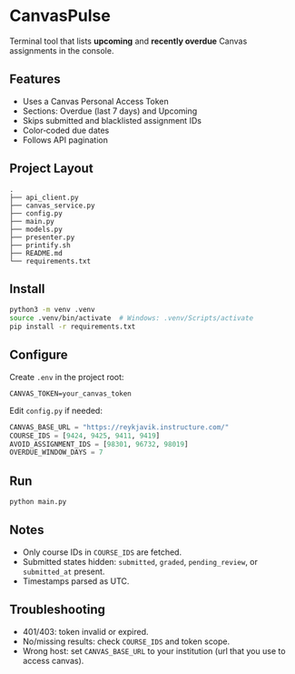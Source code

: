 
# CanvasPulse

Terminal tool that lists **upcoming** and **recently overdue** Canvas assignments in the console.

## Features

* Uses a Canvas Personal Access Token
* Sections: Overdue (last 7 days) and Upcoming
* Skips submitted and blacklisted assignment IDs
* Color‑coded due dates
* Follows API pagination

## Project Layout

```
.
├── api_client.py
├── canvas_service.py
├── config.py
├── main.py
├── models.py
├── presenter.py
├── printify.sh
├── README.md
└── requirements.txt
```

## Install

```bash
python3 -m venv .venv
source .venv/bin/activate  # Windows: .venv/Scripts/activate
pip install -r requirements.txt
```

## Configure

Create `.env` in the project root:

```dotenv
CANVAS_TOKEN=your_canvas_token
```

Edit `config.py` if needed:

```python
CANVAS_BASE_URL = "https://reykjavik.instructure.com/"
COURSE_IDS = [9424, 9425, 9411, 9419]
AVOID_ASSIGNMENT_IDS = [98301, 96732, 98019]
OVERDUE_WINDOW_DAYS = 7
```

## Run

```bash
python main.py
```

## Notes

* Only course IDs in `COURSE_IDS` are fetched.
* Submitted states hidden: `submitted`, `graded`, `pending_review`, or `submitted_at` present.
* Timestamps parsed as UTC.

## Troubleshooting

* 401/403: token invalid or expired.
* No/missing results: check `COURSE_IDS` and token scope.
* Wrong host: set `CANVAS_BASE_URL` to your institution (url that you use to access canvas).
